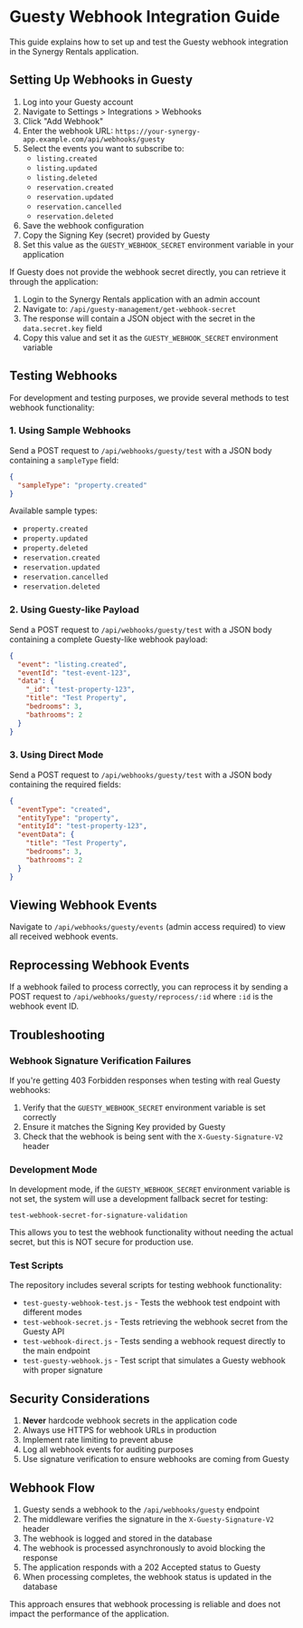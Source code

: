 # Guesty Webhook Integration Guide

This guide explains how to set up and test the Guesty webhook integration in the Synergy Rentals application.

## Setting Up Webhooks in Guesty

1. Log into your Guesty account
2. Navigate to Settings > Integrations > Webhooks
3. Click "Add Webhook"
4. Enter the webhook URL: `https://your-synergy-app.example.com/api/webhooks/guesty`
5. Select the events you want to subscribe to:
   - `listing.created`
   - `listing.updated`
   - `listing.deleted`
   - `reservation.created`
   - `reservation.updated`
   - `reservation.cancelled`
   - `reservation.deleted`
6. Save the webhook configuration
7. Copy the Signing Key (secret) provided by Guesty
8. Set this value as the `GUESTY_WEBHOOK_SECRET` environment variable in your application

If Guesty does not provide the webhook secret directly, you can retrieve it through the application:

1. Login to the Synergy Rentals application with an admin account
2. Navigate to: `/api/guesty-management/get-webhook-secret`
3. The response will contain a JSON object with the secret in the `data.secret.key` field
4. Copy this value and set it as the `GUESTY_WEBHOOK_SECRET` environment variable

## Testing Webhooks

For development and testing purposes, we provide several methods to test webhook functionality:

### 1. Using Sample Webhooks

Send a POST request to `/api/webhooks/guesty/test` with a JSON body containing a `sampleType` field:

```json
{
  "sampleType": "property.created"
}
```

Available sample types:
- `property.created`
- `property.updated`
- `property.deleted`
- `reservation.created`
- `reservation.updated`
- `reservation.cancelled`
- `reservation.deleted`

### 2. Using Guesty-like Payload

Send a POST request to `/api/webhooks/guesty/test` with a JSON body containing a complete Guesty-like webhook payload:

```json
{
  "event": "listing.created",
  "eventId": "test-event-123",
  "data": {
    "_id": "test-property-123",
    "title": "Test Property",
    "bedrooms": 3,
    "bathrooms": 2
  }
}
```

### 3. Using Direct Mode

Send a POST request to `/api/webhooks/guesty/test` with a JSON body containing the required fields:

```json
{
  "eventType": "created",
  "entityType": "property",
  "entityId": "test-property-123",
  "eventData": {
    "title": "Test Property",
    "bedrooms": 3,
    "bathrooms": 2
  }
}
```

## Viewing Webhook Events

Navigate to `/api/webhooks/guesty/events` (admin access required) to view all received webhook events.

## Reprocessing Webhook Events

If a webhook failed to process correctly, you can reprocess it by sending a POST request to `/api/webhooks/guesty/reprocess/:id` where `:id` is the webhook event ID.

## Troubleshooting

### Webhook Signature Verification Failures

If you're getting 403 Forbidden responses when testing with real Guesty webhooks:

1. Verify that the `GUESTY_WEBHOOK_SECRET` environment variable is set correctly
2. Ensure it matches the Signing Key provided by Guesty
3. Check that the webhook is being sent with the `X-Guesty-Signature-V2` header

### Development Mode

In development mode, if the `GUESTY_WEBHOOK_SECRET` environment variable is not set, the system will use a development fallback secret for testing:

```
test-webhook-secret-for-signature-validation
```

This allows you to test the webhook functionality without needing the actual secret, but this is NOT secure for production use.

### Test Scripts

The repository includes several scripts for testing webhook functionality:

- `test-guesty-webhook-test.js` - Tests the webhook test endpoint with different modes
- `test-webhook-secret.js` - Tests retrieving the webhook secret from the Guesty API
- `test-webhook-direct.js` - Tests sending a webhook request directly to the main endpoint
- `test-guesty-webhook.js` - Test script that simulates a Guesty webhook with proper signature

## Security Considerations

1. **Never** hardcode webhook secrets in the application code
2. Always use HTTPS for webhook URLs in production
3. Implement rate limiting to prevent abuse
4. Log all webhook events for auditing purposes
5. Use signature verification to ensure webhooks are coming from Guesty

## Webhook Flow

1. Guesty sends a webhook to the `/api/webhooks/guesty` endpoint
2. The middleware verifies the signature in the `X-Guesty-Signature-V2` header
3. The webhook is logged and stored in the database
4. The webhook is processed asynchronously to avoid blocking the response
5. The application responds with a 202 Accepted status to Guesty
6. When processing completes, the webhook status is updated in the database

This approach ensures that webhook processing is reliable and does not impact the performance of the application.